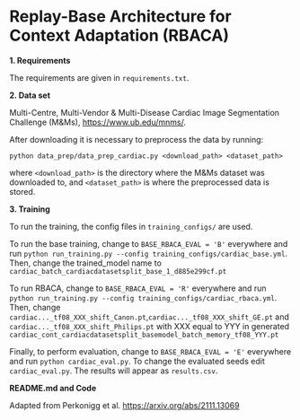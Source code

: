 # Replay-Base Architecture for Context Adaptation (RBACA)

**1. Requirements**

The requirements are given in `requirements.txt`.

**2. Data set**

Multi-Centre, Multi-Vendor & Multi-Disease Cardiac Image Segmentation Challenge (M&Ms), https://www.ub.edu/mnms/.

After downloading it is necessary to preprocess the data by running:

```python data_prep/data_prep_cardiac.py <download_path> <dataset_path>```

where `<download_path>` is the directory where the M&Ms dataset was downloaded to, and `<dataset_path>` is where the preprocessed data is stored.

**3. Training**

To run the training, the config files in `training_configs/` are used. 

To run the base training, change to `BASE_RBACA_EVAL = 'B'` everywhere and run `python run_training.py --config training_configs/cardiac_base.yml`. Then, change the trained_model name to `cardiac_batch_cardiacdatasetsplit_base_1_d885e299cf.pt`

To run RBACA, change to `BASE_RBACA_EVAL = 'R'` everywhere and run `python run_training.py --config training_configs/cardiac_rbaca.yml`. Then, change `cardiac..._tf08_XXX_shift_Canon.pt`,`cardiac..._tf08_XXX_shift_GE.pt` and `cardiac..._tf08_XXX_shift_Philips.pt` with XXX equal to YYY in generated `cardiac_cont_cardiacdatasetsplit_basemodel_batch_memory_tf08_YYY.pt`

Finally, to perform evaluation, change to `BASE_RBACA_EVAL = 'E'` everywhere and run `python cardiac_eval.py`. To change the evaluated seeds edit `cardiac_eval.py`. The results will appear as `results.csv`.

**README.md and Code**

Adapted from Perkonigg et al. https://arxiv.org/abs/2111.13069